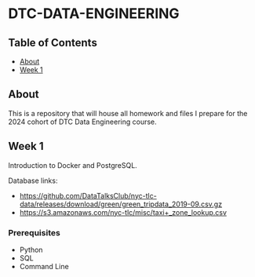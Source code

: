 # DTC-DATA-ENGINEERING

## Table of Contents

- [About](#about)
- [Week 1](#week1)


## About <a name = "about"></a>

This is a repository that will house all homework and files I prepare for the 2024 cohort of DTC Data Engineering course.

## Week 1 <a name = "week1"></a>

Introduction to Docker and PostgreSQL.

Database links:
- https://github.com/DataTalksClub/nyc-tlc-data/releases/download/green/green_tripdata_2019-09.csv.gz
- https://s3.amazonaws.com/nyc-tlc/misc/taxi+_zone_lookup.csv


### Prerequisites

- Python
- SQL
- Command Line

